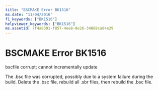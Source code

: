 ```yaml
---
title: "BSCMAKE Error BK1516"
ms.date: "11/04/2016"
f1_keywords: ["BK1516"]
helpviewer_keywords: ["BK1516"]
ms.assetid: 7f4a8391-f857-4ee8-8e26-34868ca84e29
---
```

# BSCMAKE Error BK1516

bscfile corrupt; cannot incrementally update

The .bsc file was corrupted, possibly due to a system failure during the build. Delete the .bsc file, rebuild all .sbr files, then rebuild the .bsc file.
